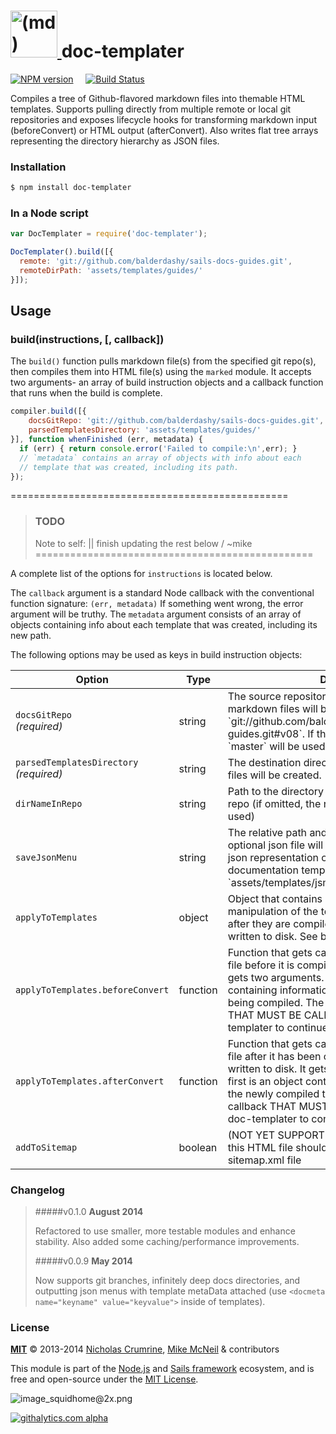 <h1>
  <a title="doc-templater" href="https://github.com/balderdashy/doc-templater">
    <img width="75" title="doc-templater" alt="(md) icon, representing the markdown syntax" src="http://dashkards.com/img/markdown-icon.png"/>
  </a>
  doc-templater
</h1>

[![NPM version](https://badge.fury.io/js/doc-templater.png)](http://badge.fury.io/js/doc-templater) &nbsp; &nbsp;
[![Build Status](https://travis-ci.org/uncletammy/doc-templater.svg?branch=master)](https://travis-ci.org/uncletammy/doc-templater)

Compiles a tree of Github-flavored markdown files into themable HTML templates.  Supports pulling directly from multiple remote or local git repositories and exposes lifecycle hooks for transforming markdown input (beforeConvert) or HTML output (afterConvert).  Also writes flat tree arrays representing the directory hierarchy as JSON files.
 

### Installation

```sh
$ npm install doc-templater
```


### In a Node script

```javascript
var DocTemplater = require('doc-templater');

DocTemplater().build([{
  remote: 'git://github.com/balderdashy/sails-docs-guides.git',
  remoteDirPath: 'assets/templates/guides/'
}]);

```

## Usage

### build(instructions, [, callback])

The `build()` function pulls markdown file(s) from the specified git repo(s), then compiles them into HTML file(s) using the `marked` module.  It accepts two arguments- an array of build instruction objects and a callback function that runs when the build is complete.


```javascript
compiler.build([{
    docsGitRepo: 'git://github.com/balderdashy/sails-docs-guides.git',
    parsedTemplatesDirectory: 'assets/templates/guides/'
}], function whenFinished (err, metadata) {
  if (err) { return console.error('Failed to compile:\n',err); }
  // `metadata` contains an array of objects with info about each
  // template that was created, including its path.
});
```

================================================
> ### TODO
>
> Note to self:                  ||
> finish updating the rest below \/
> ~mike
================================================


A complete list of the options for `instructions` is located below.

The `callback` argument is a standard Node callback with the conventional function signature: `(err, metadata)`  If something went wrong, the error argument will be truthy.  The `metadata` argument consists of an array of objects containing info about each template that was created, including its new path.


The following options may be used as keys in build instruction objects:

<table>
  <thead>
    <tr>
      <th>Option</th>
      <th>Type</th>
      <th>Details</th>
    </tr>
  </thead>
  <tbody>
    <tr>
      <td><code>docsGitRepo</code><br/><em>(required)</em></td>
      <td><vartype>string</vartype></td>
      <td>
        The source repository from which source markdown files will be fetched, e.g.: `git://github.com/balderdashy/sails-docs-guides.git#v08`.  If the branch is ommited, `master` will be used.
      </td>
    </tr>
    <tr>
      <td><code>parsedTemplatesDirectory</code><br/><em>(required)</em></td>
      <td><vartype>string</vartype></td>
      <td>
        The destination directory where output HTML files will be created.
      </td>
    </tr>
    <tr>
      <td><code>dirNameInRepo</code></td>
      <td><vartype>string</vartype></td>
      <td>
        Path to the directory of markdown files in the repo (if omitted, the root directory will be used)
      </td>
    </tr>
    <tr>
      <td><code>saveJsonMenu</code></td>
      <td><vartype>string</vartype></td>
      <td>
        The relative path and filename where an optional json file will be saved.  This file is a json representation of the compiled documentation templates. e.g.: `assets/templates/jsmenus/reference.jsmenu`.
      </td>
    </tr>
    <tr>
      <td><code>applyToTemplates</code></td>
      <td><vartype>object</vartype></td>
      <td>
        Object that contains user hooks allowing manipulation of the templates before and/or after they are compiled but before they are written to disk.  See below for usage.
      </td>
    </tr>    
    <tr>
      <td><code>applyToTemplates.beforeConvert</code></td>
      <td><vartype>function</vartype></td>
      <td>
        Function that gets called on every template file before it is compiled and written to disk.  It gets two arguments.  The first is an object containing information about the template being compiled.  The second is a callback THAT MUST BE CALLED in order for doc-templater to continue compiling.
      </td>
    </tr>    
    <tr>
      <td><code>applyToTemplates.afterConvert</code></td>
      <td><vartype>function</vartype></td>
      <td>
        Function that gets called on every template file after it has been compiled but before it is written to disk.  It gets two arguments.  The first is an object containing information about the newly compiled template.  The second is a callback THAT MUST BE CALLED in order for doc-templater to continue compiling.
      </td>
    </tr>    
    <tr>
      <td><code>addToSitemap</code></td>
      <td><vartype>boolean</vartype></td>
      <td>(NOT YET SUPPORTED)
        Whether an entry for this HTML file should be added to a generated sitemap.xml file 
      </td>
    </tr>
  </tbody>
</table>




### Changelog

> #####v0.1.0
> __August 2014__
>
> Refactored to use smaller, more testable modules and enhance stability.  Also added some caching/performance improvements.
>
>
> #####v0.0.9
> __May 2014__
>
> Now supports git branches, infinitely deep docs directories, and outputting json menus with template metaData attached (use `<docmeta name="keyname" value="keyvalue">` inside of templates).  


### License


**[MIT](./LICENSE)**
&copy; 2013-2014 [Nicholas Crumrine](https://github.com/uncletammy), [Mike McNeil](https://github.com/mikermcneil) & contributors

This module is part of the [Node.js](http://nodejs.org) and [Sails framework](http://sailsjs.org) ecosystem, and is free and open-source under the [MIT License](http://sails.mit-license.org/).


![image_squidhome@2x.png](http://i.imgur.com/RIvu9.png) 
 

[![githalytics.com alpha](https://cruel-carlota.pagodabox.com/a22d3919de208c90c898986619efaa85 "githalytics.com")](http://githalytics.com/balderdashy/doc-templater)
